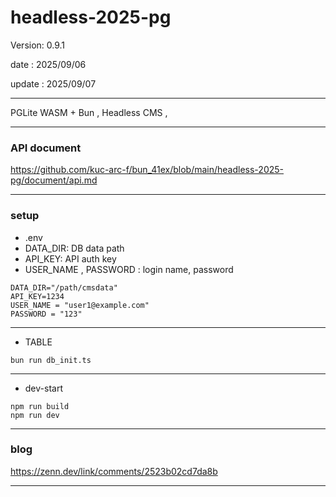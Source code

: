 # headless-2025-pg

 Version: 0.9.1

 date    : 2025/09/06

 update : 2025/09/07

***

PGLite WASM + Bun , Headless CMS , 

***
### API document

https://github.com/kuc-arc-f/bun_41ex/blob/main/headless-2025-pg/document/api.md

***
### setup
* .env
* DATA_DIR: DB data path 
* API_KEY: API auth key
* USER_NAME , PASSWORD : login name, password

```
DATA_DIR="/path/cmsdata"
API_KEY=1234
USER_NAME = "user1@example.com"
PASSWORD = "123"
```

***
* TABLE
```
bun run db_init.ts
```
***
* dev-start
```
npm run build
npm run dev
```

***
### blog

https://zenn.dev/link/comments/2523b02cd7da8b

***

